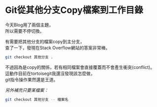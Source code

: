 # Git從其他分支Copy檔案到工作目錄


今天Blog用了兩個主題，  
所以需要不停切換。
<!--more-->

有需要把其他分支的檔案copy到主分支，  
查了一下，發現在Stack Overflow網站的答案非常棒。  
```Bash
git checkout 其他分支 .
```
不過因為是copy的關係，若有相同檔案會直接覆蓋而不會產生衝突(conflict)。  
這動作目前在tortoisegit我還沒發現該怎麼做，  
git指令操作果然還是王道。  
  
*另外補充只要某檔案：*  
```Bash
git checkout 其他分支 -- 檔案名
```
